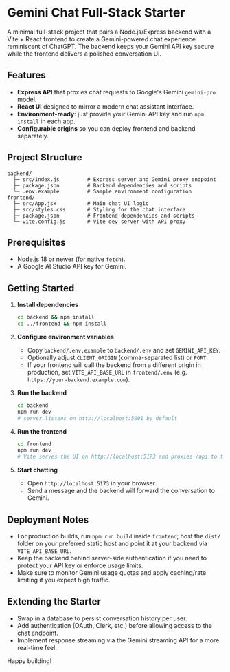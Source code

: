 # Gemini Chat Full-Stack Starter

A minimal full-stack project that pairs a Node.js/Express backend with a Vite + React frontend to create a Gemini-powered chat experience reminiscent of ChatGPT. The backend keeps your Gemini API key secure while the frontend delivers a polished conversation UI.

## Features
- **Express API** that proxies chat requests to Google's Gemini `gemini-pro` model.
- **React UI** designed to mirror a modern chat assistant interface.
- **Environment-ready**: just provide your Gemini API key and run `npm install` in each app.
- **Configurable origins** so you can deploy frontend and backend separately.

## Project Structure
```
backend/
  ├─ src/index.js         # Express server and Gemini proxy endpoint
  ├─ package.json         # Backend dependencies and scripts
  └─ .env.example         # Sample environment configuration
frontend/
  ├─ src/App.jsx          # Main chat UI logic
  ├─ src/styles.css       # Styling for the chat interface
  ├─ package.json         # Frontend dependencies and scripts
  └─ vite.config.js       # Vite dev server with API proxy
```

## Prerequisites
- Node.js 18 or newer (for native `fetch`).
- A Google AI Studio API key for Gemini.

## Getting Started
1. **Install dependencies**
   ```bash
   cd backend && npm install
   cd ../frontend && npm install
   ```

2. **Configure environment variables**
   - Copy `backend/.env.example` to `backend/.env` and set `GEMINI_API_KEY`.
   - Optionally adjust `CLIENT_ORIGIN` (comma-separated list) or `PORT`.
   - If your frontend will call the backend from a different origin in production, set `VITE_API_BASE_URL` in `frontend/.env` (e.g. `https://your-backend.example.com`).

3. **Run the backend**
   ```bash
   cd backend
   npm run dev
   # server listens on http://localhost:5001 by default
   ```

4. **Run the frontend**
   ```bash
   cd frontend
   npm run dev
   # Vite serves the UI on http://localhost:5173 and proxies /api to the backend
   ```

5. **Start chatting**
   - Open `http://localhost:5173` in your browser.
   - Send a message and the backend will forward the conversation to Gemini.

## Deployment Notes
- For production builds, run `npm run build` inside `frontend`; host the `dist/` folder on your preferred static host and point it at your backend via `VITE_API_BASE_URL`.
- Keep the backend behind server-side authentication if you need to protect your API key or enforce usage limits.
- Make sure to monitor Gemini usage quotas and apply caching/rate limiting if you expect high traffic.

## Extending the Starter
- Swap in a database to persist conversation history per user.
- Add authentication (OAuth, Clerk, etc.) before allowing access to the chat endpoint.
- Implement response streaming via the Gemini streaming API for a more real-time feel.

Happy building!
